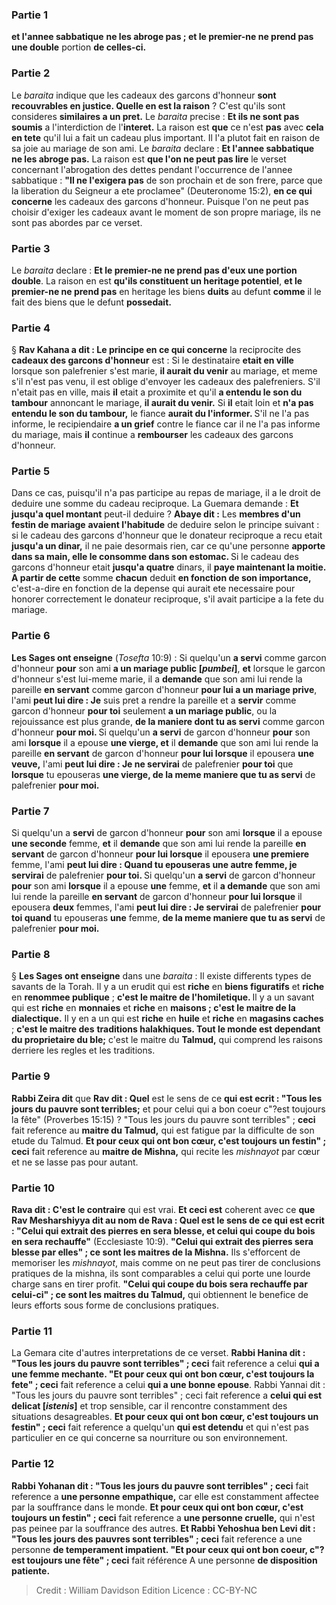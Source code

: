 
### Partie 1
<b>et l'annee sabbatique</b> <b>ne les abroge pas ; et le premier-ne ne prend pas une double</b> portion <b>de celles-ci.</b>

### Partie 2
Le <i>baraita</i> indique que les cadeaux des garcons d'honneur <b>sont recouvrables en justice. Quelle en est la raison</b> ? C'est qu'ils sont consideres <b>similaires a un pret.</b> Le <i>baraita</i> precise : <b>Et ils ne sont pas soumis</b> a l'interdiction de l'<b>interet.</b> La raison est <b>que</b> ce n'est <b>pas</b> avec <b>cela en tete</b> qu'il lui a fait un cadeau plus important. Il l'a plutot fait en raison de sa joie au mariage de son ami. Le <i>baraita</i> declare : <b>Et l'annee sabbatique</b> <b>ne les abroge pas.</b> La raison est <b>que l'on ne peut pas lire</b> le verset concernant l'abrogation des dettes pendant l'occurrence de l'annee sabbatique : <b>"Il ne l'exigera pas</b> de son prochain et de son frere, parce que la liberation du Seigneur a ete proclamee" (Deuteronome 15:2), <b>en ce qui concerne</b> les cadeaux des garcons d'honneur. Puisque l'on ne peut pas choisir d'exiger les cadeaux avant le moment de son propre mariage, ils ne sont pas abordes par ce verset.

### Partie 3
Le <i>baraita</i> declare : <b>Et le premier-ne ne prend pas d'eux une portion double</b>. La raison en est <b>qu'ils constituent un heritage potentiel</b>, <b>et le premier-ne ne prend pas</b> en heritage les biens <b>duits</b> au defunt <b>comme</b> il le fait des biens que le defunt <b>possedait.</b>

### Partie 4
§ <b>Rav Kahana a dit : Le principe en ce qui concerne</b> la reciprocite des <b>cadeaux des garcons d'honneur</b> est : Si le destinataire <b>etait en ville</b> lorsque son palefrenier s'est marie, <b>il aurait du venir</b> au mariage, et meme s'il n'est pas venu, il est oblige d'envoyer les cadeaux des palefreniers. S'il n'etait pas en ville, mais <b>il</b> etait a proximite et qu'il <b>a entendu le son du tambour</b> annoncant le mariage, <b>il aurait du venir.</b> Si <b>il</b> etait loin et <b>n'a pas entendu le son du tambour,</b> le fiance <b>aurait du l'informer. </b> S'il ne l'a pas informe, le recipiendaire <b>a un grief</b> contre le fiance car il ne l'a pas informe du mariage, mais <b>il</b> continue a <b>rembourser</b> les cadeaux des garcons d'honneur.

### Partie 5
Dans ce cas, puisqu'il n'a pas participe au repas de mariage, il a le droit de deduire une somme du cadeau reciproque. La Guemara demande : <b>Et jusqu'a quel montant</b> peut-il deduire ? <b>Abaye dit :</b> Les <b>membres d'un festin de mariage</b> <b>avaient l'habitude</b> de deduire selon le principe suivant : si le cadeau des garcons d'honneur que le donateur reciproque a recu etait <b>jusqu'a un dinar,</b> il ne paie desormais rien, car ce qu'une personne <b>apporte dans sa main, elle le consomme dans son estomac. </b> Si le cadeau des garcons d'honneur etait <b>jusqu'a quatre</b> dinars, il <b>paye maintenant la moitie. A partir de cette</b> somme <b>chacun</b> deduit <b>en fonction de son importance,</b> c'est-a-dire en fonction de la depense qui aurait ete necessaire pour honorer correctement le donateur reciproque, s'il avait participe a la fete du mariage.

### Partie 6
<b>Les Sages ont enseigne</b> (<i>Tosefta</i> 10:9) : Si quelqu'un <b>a servi</b> comme garcon d'honneur <b>pour</b> son ami <b>a un mariage public [<i>pumbei</i>]</b>, <b>et</b> lorsque le garcon d'honneur s'est lui-meme marie, il a <b>demande</b> que son ami lui rende la pareille <b>en servant</b> comme garcon d'honneur <b>pour lui a un mariage prive</b>, l'ami <b>peut lui dire : Je</b> suis pret a rendre la pareille et a <b>servir</b> comme garcon d'honneur <b>pour toi</b> seulement <b>a un mariage public</b>, ou la rejouissance est plus grande, <b>de la maniere dont tu as servi</b> comme garcon d'honneur <b>pour moi. </b> Si quelqu'un <b>a servi</b> de garcon d'honneur <b>pour</b> son ami <b>lorsque</b> il a epouse <b>une vierge, et</b> il <b>demande</b> que son ami lui rende la pareille <b>en servant</b> de garcon d'honneur <b>pour lui lorsque</b> il epousera <b>une veuve,</b> l'ami <b>peut lui dire : Je ne servirai</b> de palefrenier <b>pour toi</b> que <b>lorsque</b> tu epouseras <b>une vierge, de la meme maniere que tu as servi</b> de palefrenier <b>pour moi.</b>

### Partie 7
Si quelqu'un a <b>servi</b> de garcon d'honneur <b>pour</b> son ami <b>lorsque</b> il a epouse <b>une seconde</b> femme, <b>et</b> il <b>demande</b> que son ami lui rende la pareille <b>en servant</b> de garcon d'honneur <b>pour lui lorsque</b> il epousera <b>une premiere</b> femme, l'ami <b>peut lui dire : Quand tu epouseras une autre femme, je servirai</b> de palefrenier <b>pour toi. </b> Si quelqu'un <b>a servi</b> de garcon d'honneur <b>pour</b> son ami <b>lorsque</b> il a epouse <b>une</b> femme, <b>et</b> il <b>a demande</b> que son ami lui rende la pareille <b>en servant</b> de garcon d'honneur <b>pour lui lorsque</b> il epousera <b>deux</b> femmes, l'ami <b>peut lui dire : Je servirai</b> de palefrenier <b>pour toi quand</b> tu epouseras <b>une</b> femme, <b>de la meme maniere que tu as servi</b> de palefrenier <b>pour moi.</b>

### Partie 8
§ <b>Les Sages ont enseigne</b> dans une <i>baraita</i> : Il existe differents types de savants de la Torah. Il y a un erudit qui est <b>riche</b> en <b>biens figuratifs</b> et <b>riche</b> en <b>renommee publique</b> ; <b>c'est le maitre de l'homiletique. </b> Il y a un savant qui est <b>riche</b> en <b>monnaies</b> et <b>riche</b> en <b>maisons ; c'est le maitre de la dialectique.</b> Il y en a un qui est <b>riche</b> en <b>huile</b> et <b>riche</b> en <b>magasins caches</b> ; <b>c'est le maitre des</b> <b>traditions halakhiques. Tout le monde est dependant du proprietaire du ble;</b> c'est le maitre du <b>Talmud,</b> qui comprend les raisons derriere les regles et les traditions.

### Partie 9
<b>Rabbi Zeira dit</b> que <b>Rav dit : Quel</b> est le sens de ce <b>qui est ecrit : "Tous les jours du pauvre sont terribles;</b> et pour celui qui a bon coeur c"?est toujours la fête" (Proverbes 15:15) ? "Tous les jours du pauvre sont terribles" ; <b>ceci</b> fait reference au <b>maitre du Talmud,</b> qui est fatigue par la difficulte de son etude du Talmud. <b>Et pour ceux qui ont bon cœur, c'est toujours un festin" ; ceci</b> fait reference au <b>maitre de Mishna,</b> qui recite les <i>mishnayot</i> par cœur et ne se lasse pas pour autant.

### Partie 10
<b>Rava dit : C'est le contraire</b> qui est vrai. <b>Et ceci est</b> coherent avec ce <b>que Rav Mesharshiyya dit au nom de Rava : Quel est le sens de ce qui est ecrit : "Celui qui extrait des pierres en sera blesse, et celui qui coupe du bois en sera rechauffe"</b> (Ecclesiaste 10:9). <b>"Celui qui extrait des pierres sera blesse par elles" ; ce sont les maitres de la Mishna.</b> Ils s'efforcent de memoriser les <i>mishnayot</i>, mais comme on ne peut pas tirer de conclusions pratiques de la mishna, ils sont comparables a celui qui porte une lourde charge sans en tirer profit. <b>"Celui qui coupe du bois sera rechauffe par celui-ci" ; ce sont les maitres du Talmud,</b> qui obtiennent le benefice de leurs efforts sous forme de conclusions pratiques.

### Partie 11
La Gemara cite d'autres interpretations de ce verset. <b>Rabbi Hanina dit : "Tous les jours du pauvre sont terribles" ; ceci</b> fait reference a celui <b>qui a une femme mechante. "Et pour ceux qui ont bon cœur, c'est toujours la fete" ; ceci</b> fait reference a celui <b>qui a une bonne epouse</b>. Rabbi Yannai dit : "Tous les jours du pauvre sont terribles" ; ceci</b> fait reference a <b>celui qui est delicat [<i>istenis</i>]</b> et trop sensible, car il rencontre constamment des situations desagreables. <b>Et pour ceux qui ont bon cœur, c'est toujours un festin" ; ceci</b> fait reference a quelqu'un <b>qui est detendu</b> et qui n'est pas particulier en ce qui concerne sa nourriture ou son environnement.

### Partie 12
<b>Rabbi Yohanan dit : "Tous les jours du pauvre sont terribles" ; ceci</b> fait reference a <b>une personne empathique,</b> car elle est constamment affectee par la souffrance dans le monde. <b>Et pour ceux qui ont bon cœur, c'est toujours un festin" ; ceci</b> fait reference a <b>une personne cruelle,</b> qui n'est pas peinee par la souffrance des autres. <b>Et Rabbi Yehoshua ben Levi dit : "Tous les jours des pauvres sont terribles" ; ceci</b> fait reference a une personne <b>de temperament impatient. "Et pour ceux qui ont bon coeur, c"?est toujours une fête" ; ceci</b> fait référence A une personne <b>de disposition patiente.</b>

>Credit : William Davidson Edition
>Licence : CC-BY-NC